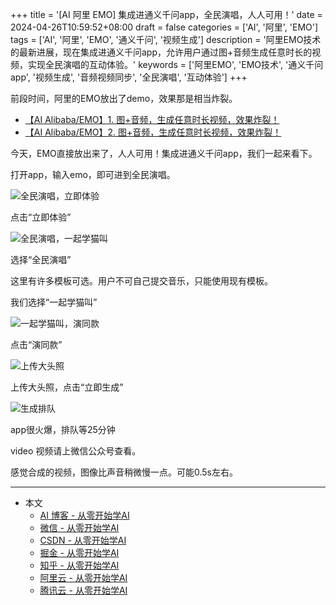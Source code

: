 +++
title = '[AI 阿里 EMO] 集成进通义千问app，全民演唱，人人可用！'
date = 2024-04-26T10:59:52+08:00
draft = false
categories = ['AI', '阿里', 'EMO']
tags = ['AI', '阿里', 'EMO', '通义千问', '视频生成']
description = '阿里EMO技术的最新进展，现在集成进通义千问app，允许用户通过图+音频生成任意时长的视频，实现全民演唱的互动体验。'
keywords = ['阿里EMO', 'EMO技术', '通义千问app', '视频生成', '音频视频同步', '全民演唱', '互动体验']
+++

前段时间，阿里的EMO放出了demo，效果那是相当炸裂。

- [【AI Alibaba/EMO】1. 图+音频，生成任意时长视频，效果炸裂！](https://mp.weixin.qq.com/s?__biz=MzA3MDIyNTgzNA==&mid=2649976387&idx=1&sn=8533dac9e4bbce02d8817fe56647ab43&chksm=86c7d486b1b05d90d567be4d80d1bf72689bb7ac64b1203b2320450bf898d215d584ceaab234#rd)
- [【AI Alibaba/EMO】2. 图+音频，生成任意时长视频，效果炸裂！](https://mp.weixin.qq.com/s?__biz=MzA3MDIyNTgzNA==&mid=2649976398&idx=1&sn=f1446d5a063f55fe4c6f51b5caf18c83&chksm=86c7d48bb1b05d9d0962daec851246a84e03f9a2d43cb4fce7e01888d972358f1d35a4b2c289#rd)

今天，EMO直接放出来了，人人可用！集成进通义千问app，我们一起来看下。

打开app，输入emo，即可进到全民演唱。

![全民演唱，立即体验](1.png)

点击“立即体验”

![全民演唱，一起学猫叫](2.png)

选择“全民演唱”

这里有许多模板可选。用户不可自己提交音乐，只能使用现有模板。

我们选择“一起学猫叫”

![一起学猫叫，演同款](3.png)

点击“演同款”

![上传大头照](4.png)

上传大头照，点击“立即生成”

![生成排队](5.png)

app很火爆，排队等25分钟

video 视频请上微信公众号查看。

感觉合成的视频，图像比声音稍微慢一点。可能0.5s左右。

---

- 本文
    - [AI 博客 - 从零开始学AI](https://ai-blog.aihub2022.top/post/ai-ali-emo-integrate-into-tongyi-qianwen/)
    - [微信 - 从零开始学AI](https://mp.weixin.qq.com/s?__biz=MzA3MDIyNTgzNA==&mid=2649976939&idx=1&sn=1618cd4ab92898f73cdba88cdb5bc163&chksm=86c7caaeb1b043b8c6e448130fa5cabd0a19f2c1dad4a67b3e79a8182f269b1c80f601bb8499#rd)
    - [CSDN - 从零开始学AI](https://blog.csdn.net/mahone3297/article/details/138217555)
    - [掘金 - 从零开始学AI](https://juejin.cn/post/7361715712992788519)
    - [知乎 - 从零开始学AI](https://zhuanlan.zhihu.com/p/694691752)
    - [阿里云 - 从零开始学AI](https://developer.aliyun.com/article/1493372)
    - [腾讯云 - 从零开始学AI](https://cloud.tencent.com/developer/article/2412028)
